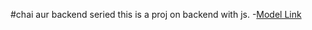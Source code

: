 #chai aur backend seried
this is a proj on backend with js.
-[Model Link](https://app.eraser.io/workspace/YtPqZ1VogxGy1jzIDkzj)